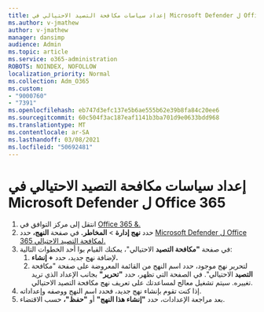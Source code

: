```yaml
---
title: إعداد سياسات مكافحة التصيد الاحتيالي في Microsoft Defender ل Office 365
ms.author: v-jmathew
author: v-jmathew
manager: dansimp
audience: Admin
ms.topic: article
ms.service: o365-administration
ROBOTS: NOINDEX, NOFOLLOW
localization_priority: Normal
ms.collection: Adm_O365
ms.custom:
- "9000760"
- "7391"
ms.openlocfilehash: eb747d3efc137e5b6ae555b62e39b8fa84c20ee6
ms.sourcegitcommit: 60c504f3ac187eaf1141b3ba701d9e0633bdd968
ms.translationtype: MT
ms.contentlocale: ar-SA
ms.lasthandoff: 03/08/2021
ms.locfileid: "50692481"
---
```

# <a name="set-up-anti-phishing-policies-in-microsoft-defender-for-office-365"></a>إعداد سياسات مكافحة التصيد الاحتيالي في Microsoft Defender ل Office 365

1. انتقل إلى مركز التوافق في [Office 365 &.](https://go.microsoft.com/fwlink/p/?linkid=2077143)
2. حدد **نهج إدارة**  >  **المخاطر.** في صفحة **النهج،** حدد [Microsoft Defender ل Office 365 لمكافحة التصيد الاحتيالي.](https://go.microsoft.com/fwlink/?linkid=2101369)
3. في صفحة **"مكافحة التصيد** الاحتيالي"، يمكنك القيام بوا أحد الخطوات التالية:
    1. لإضافة نهج جديد، حدد **+ إنشاء.**
    1. لتحرير نهج موجود، حدد اسم النهج من القائمة المعروضة على صفحة "مكافحة **التصيد** الاحتيالي". في الصفحة التي تظهر، حدد **"تحرير"** بجانب الإعداد الذي تريد تغييره. سيتم تشغيل معالج لمساعدتك على تعريف نهج مكافحة التصيد الاحتيالي.
4. إذا كنت تقوم بإنشاء نهج جديد، فحدد اسم النهج ووصفه وإعداداته.
5. بعد مراجعة الإعدادات، حدد **"إنشاء هذا النهج"** أو **"حفظ"،** حسب الاقتضاء.

